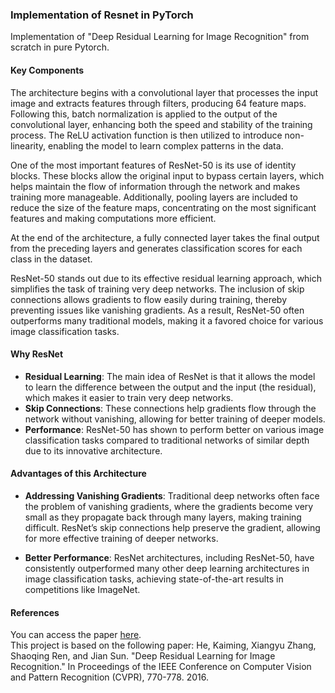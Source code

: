 ### Implementation of Resnet in PyTorch

Implementation of "Deep Residual Learning for Image Recognition" from scratch in pure Pytorch.       

#### Key Components

The architecture begins with a convolutional layer that processes the input image and extracts features through filters, producing 64 feature maps. Following this, batch normalization is applied to the output of the convolutional layer, enhancing both the speed and stability of the training process. The ReLU activation function is then utilized to introduce non-linearity, enabling the model to learn complex patterns in the data.

One of the most important features of ResNet-50 is its use of identity blocks. These blocks allow the original input to bypass certain layers, which helps maintain the flow of information through the network and makes training more manageable. Additionally, pooling layers are included to reduce the size of the feature maps, concentrating on the most significant features and making computations more efficient.

At the end of the architecture, a fully connected layer takes the final output from the preceding layers and generates classification scores for each class in the dataset.

ResNet-50 stands out due to its effective residual learning approach, which simplifies the task of training very deep networks. The inclusion of skip connections allows gradients to flow easily during training, thereby preventing issues like vanishing gradients. As a result, ResNet-50 often outperforms many traditional models, making it a favored choice for various image classification tasks.

#### Why ResNet

- **Residual Learning**: The main idea of ResNet is that it allows the model to learn the difference between the output and the input (the residual), which makes it easier to train very deep networks.
- **Skip Connections**: These connections help gradients flow through the network without vanishing, allowing for better training of deeper models.
- **Performance**: ResNet-50 has shown to perform better on various image classification tasks compared to traditional networks of similar depth due to its innovative architecture.


#### Advantages of this Architecture

- **Addressing Vanishing Gradients**:
      Traditional deep networks often face the problem of vanishing gradients, where the gradients become very small as they propagate back through many layers, making training difficult. ResNet’s skip connections help preserve the gradient, allowing for more effective training of deeper networks.

- **Better Performance**:
  ResNet architectures, including ResNet-50, have consistently outperformed many other deep learning architectures in image classification tasks, achieving state-of-the-art results in competitions like ImageNet.

#### References

You can access the paper [here](https://arxiv.org/pdf/1512.03385).                  
This project is based on the following paper: 
He, Kaiming, Xiangyu Zhang, Shaoqing Ren, and Jian Sun. "Deep Residual Learning for Image Recognition." In Proceedings of the IEEE Conference on Computer Vision and Pattern Recognition (CVPR), 770-778. 2016.
